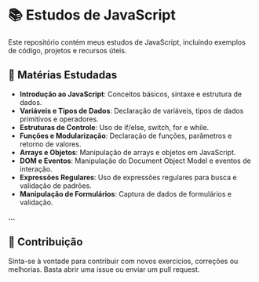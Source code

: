 # 📚 Estudos de JavaScript

Este repositório contém meus estudos de JavaScript, incluindo exemplos de código, projetos e recursos úteis.

## 📘 Matérias Estudadas

- **Introdução ao JavaScript**: Conceitos básicos, sintaxe e estrutura de dados.
- **Variáveis e Tipos de Dados**: Declaração de variáveis, tipos de dados primitivos e operadores.
- **Estruturas de Controle**: Uso de if/else, switch, for e while.
- **Funções e Modularização**: Declaração de funções, parâmetros e retorno de valores.
- **Arrays e Objetos**: Manipulação de arrays e objetos em JavaScript.
- **DOM e Eventos**: Manipulação do Document Object Model e eventos de interação.
- **Expressões Regulares**: Uso de expressões regulares para busca e validação de padrões.
- **Manipulação de Formulários**: Captura de dados de formulários e validação. 
<!--                -->
  **...**

## 🚀 Contribuição

Sinta-se à vontade para contribuir com novos exercícios, correções ou melhorias. Basta abrir uma issue ou enviar um pull request.